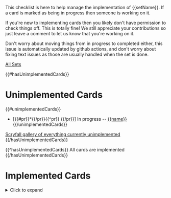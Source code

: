 This checklist is here to help manage the implementation of {{setName}}. If a card is marked as being in progress then someone is working on it.

If you're new to implementing cards then you likely don't have permission to check things off. This is totally fine! We still appreciate your contributions so just leave a comment to let us know that you're working on it.

Don't worry about moving things from in progress to completed either, this issue is automatically updated by github actions, and don't worry about fixing text issues as those are usually handled when the set is done.

[All Sets](https://github.com/magefree/mage/wiki/Set-implementation-list)


{{#hasUnimplementedCards}}
# Unimplemented Cards

{{#unimplementedCards}}
- [{{#pr}}*{{/pr}}{{^pr}} {{/pr}}]  In progress -- [{{name}}]({{scryfall}})
{{/unimplementedCards}}

[Scryfall gallery of everything currently unimplemented]({{unimplementedScryfallLink}})
{{/hasUnimplementedCards}}

{{^hasUnimplementedCards}}
All cards are implemented
{{/hasUnimplementedCards}}

# Implemented Cards
<details>
  <summary>Click to expand</summary>
  
  {{#hasImplementedCards}}
  {{#implementedCards}}
  - [{{#pr}}*{{/pr}}{{^pr}} {{/pr}}]  Done -- [{{name}}]({{scryfall}})
  {{/implementedCards}}
  {{/hasImplementedCards}}

</details>
